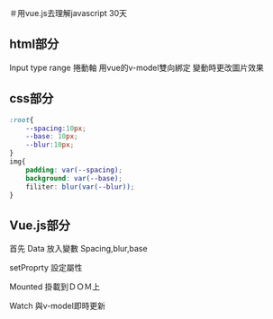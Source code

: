 ＃用vue.js去理解javascript 30天

## html部分

Input type range 捲動軸
用vue的v-model雙向綁定
變動時更改圖片效果[](https://ithelp.ithome.com.tw/articles/10198927)

## css部分

````css
:root{
    --spacing:10px;
    --base: 10px;
    --blur:10px;
}
img{
    padding: var(--spacing);
    background: var(--base);
    filiter: blur(var(--blur));
}
````

## Vue.js部分

首先
Data 放入變數
Spacing,blur,base

setProprty 設定屬性

Mounted 掛載到ＤＯＭ上

Watch 與v-model即時更新















